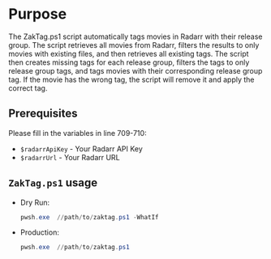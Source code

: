 # Purpose

The ZakTag.ps1 script automatically tags movies in Radarr with their release group. The script retrieves all movies from Radarr, filters the results to only movies with existing files, and then retrieves all existing tags. The script then creates missing tags for each release group, filters the tags to only release group tags, and tags movies with their corresponding release group tag. If the movie has the wrong tag, the script will remove it and apply the correct tag.

## Prerequisites

Please fill in the variables in line 709-710:

- `$radarrApiKey` - Your Radarr API Key
- `$radarrUrl` - Your Radarr URL

## `ZakTag.ps1` usage

- Dry Run:

    ```powershell
    pwsh.exe  //path/to/zaktag.ps1 -WhatIf
    ```

- Production:

    ```powershell
    pwsh.exe  //path/to/zaktag.ps1
    ```
